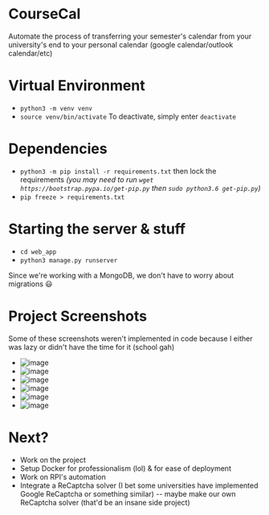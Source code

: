 # CourseCal
Automate the process of transferring your semester's calendar from your university's end to your personal calendar (google calendar/outlook calendar/etc)

# Virtual Environment
- `python3 -m venv venv`
- `source venv/bin/activate`
To deactivate, simply enter `deactivate`

# Dependencies
- `python3 -m pip install -r requirements.txt` then lock the requirements *(you may need to run `wget https://bootstrap.pypa.io/get-pip.py` then `sudo python3.6 get-pip.py`)*
- `pip freeze > requirements.txt`

# Starting the server & stuff
- `cd web_app`
- `python3 manage.py runserver`

Since we're working with a MongoDB, we don't have to worry about migrations :smiley:

# Project Screenshots
Some of these screenshots weren't implemented in code because I either was lazy or didn't have the time for it (school gah)
- ![image](https://user-images.githubusercontent.com/20250366/116817437-f1291900-ab83-11eb-974b-b4d79561d8d2.png)
- ![image](https://user-images.githubusercontent.com/20250366/116817445-fbe3ae00-ab83-11eb-84f7-c5229cd4a94a.png)
- ![image](https://user-images.githubusercontent.com/20250366/116817403-cb9c0f80-ab83-11eb-9455-95ebb85ca030.png)
- ![image](https://user-images.githubusercontent.com/20250366/116817411-d5257780-ab83-11eb-8038-716fe62d9c19.png)
- ![image](https://user-images.githubusercontent.com/20250366/116817415-da82c200-ab83-11eb-958e-5bad2654b936.png)
- ![image](https://user-images.githubusercontent.com/20250366/116817422-e1a9d000-ab83-11eb-8a31-5bef208ae0cb.png)


# Next?
- Work on the project
- Setup Docker for professionalism (lol) & for ease of deployment
- Work on RPI's automation
- Integrate a ReCaptcha solver (I bet some universities have implemented Google ReCaptcha or something similar)
-- maybe make our own ReCaptcha solver (that'd be an insane side project)

